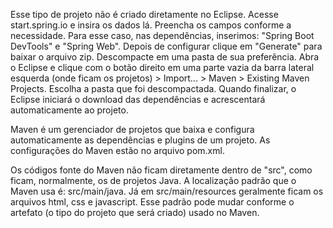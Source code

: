 Esse tipo de projeto não é criado diretamente no Eclipse.
Acesse start.spring.io e insira os dados lá. Preencha os campos conforme a
necessidade. Para esse caso, nas dependências, inserimos: "Spring Boot
DevTools" e "Spring Web". Depois de configurar clique em "Generate" para baixar
o arquivo zip. Descompacte em uma pasta de sua preferência. Abra o Eclipse e
clique com o botão direito em uma parte vazia da barra lateral esquerda (onde
ficam os projetos) > Import... > Maven > Existing Maven Projects. Escolha a
pasta que foi descompactada. Quando finalizar, o Eclipse iniciará o download
das dependências e acrescentará automaticamente ao projeto.

Maven é um gerenciador de projetos que baixa e configura automaticamente as 
dependências e plugins de um projeto. As configurações do Maven estão no
arquivo pom.xml.

Os códigos fonte do Maven não ficam diretamente dentro de "src", como ficam,
normalmente, os de projetos Java. A localização padrão que o Maven usa é:
src/main/java. Já em src/main/resources geralmente ficam os arquivos html, css
e javascript. Esse padrão pode mudar conforme o artefato (o tipo do projeto que
será criado) usado no Maven.